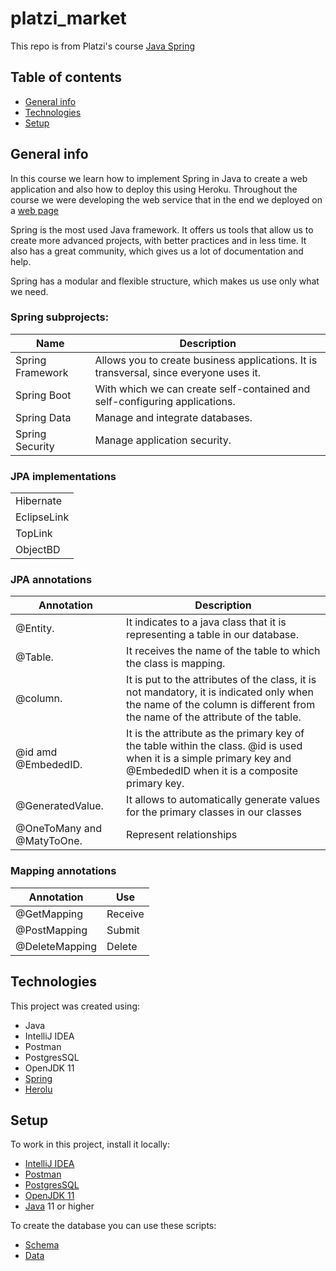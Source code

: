 # platzi_market
This repo is from Platzi's course [Java Spring](https://platzi.com/clases/java-spring/)

## Table of contents
* [General info](#general-info)
* [Technologies](#technologies)
* [Setup](#setup)

## General info

In this course we learn how to implement Spring in Java to create a web application and also how to deploy this using Heroku.
Throughout the course we were developing the web service that in the end we deployed on a [web page](https://platzimarketjrf.herokuapp.com/platzi-market/api/)

Spring is the most used Java framework. It offers us tools that allow us to create more advanced projects, with better practices and in less time. It also has a great community, which gives us a lot of documentation and help.

Spring has a modular and flexible structure, which makes us use only what we need.

### Spring subprojects:

|Name|Description|
|----|-----------|
|Spring Framework| Allows you to create business applications. It is transversal, since everyone uses it.|
|Spring Boot| With which we can create self-contained and self-configuring applications.|
|Spring Data| Manage and integrate databases.|
|Spring Security| Manage application security.|

### JPA implementations
||
|-|
|Hibernate|
|EclipseLink|
|TopLink|
|ObjectBD|

### JPA annotations

|Annotation|Description|
|----------|-----------|
|@Entity.| It indicates to a java class that it is representing a table in our database.|
|@Table.| It receives the name of the table to which the class is mapping.|
|@column.| It is put to the attributes of the class, it is not mandatory, it is indicated only when the name of the column is different from the name of the attribute of the table.|
|@id amd @EmbededID.| It is the attribute as the primary key of the table within the class. @id is used when it is a simple primary key and @EmbededID when it is a composite primary key.|
|@GeneratedValue.| It allows to automatically generate values for the primary classes in our classes|
|@OneToMany and @MatyToOne.| Represent relationships|

### Mapping annotations

|Annotation|Use|
|----------|---|
|@GetMapping| Receive|
|@PostMapping| Submit|
|@DeleteMapping| Delete|

## Technologies

This project was created using:
* Java
* IntelliJ IDEA
* Postman
* PostgresSQL
* OpenJDK 11
* [Spring](https://start.spring.io/)
* [Herolu](https://www.heroku.com/)

## Setup

To work in this project, install it locally:
* [IntelliJ IDEA](https://www.jetbrains.com/es-es/idea/download)
* [Postman](https://www.postman.com/downloads/)
* [PostgresSQL](https://www.enterprisedb.com/downloads/postgres-postgresql-downloads)
* [OpenJDK 11](https://adoptopenjdk.net/?variant=openjdk11&jvmVariant=hotspot)
* [Java](https://www.java.com/es/download/manual.jsp) 11 or higher

To create the database you can use these scripts:
* [Schema](https://drive.google.com/file/d/1DZTGB-BC3LqoZLN_UK8uyt4_eZP-MfBl/view)
* [Data](https://drive.google.com/file/d/1MhNMwcxSvRYNfA8H3NjOtixSPM6Ovwaa/view)

